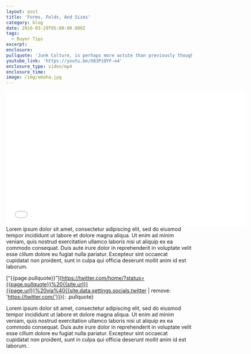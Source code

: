 ```yaml
---
layout: post
title: 'Forms, Folds, And Sizes'
category: blog
date: 2016-03-29T05:00:00.000Z
tags:
  - Buyer Tips
excerpt:
enclosure:
pullquote: 'Junk Culture, is perhaps more astute than previously thought.'
youtube_link: 'https://youtu.be/O83PiOYF-e4'
enclosure_type: video/mp4
enclosure_time:
image: /img/omaha.jpg
---
```



<iframe id="video" width="652" height="367" src="{{page.youtube}}" frameborder="0" allowfullscreen=""></iframe>Lorem ipsum dolor sit amet, consectetur adipiscing elit, sed do eiusmod tempor incididunt ut labore et dolore magna aliqua. Ut enim ad minim veniam, quis nostrud exercitation ullamco laboris nisi ut aliquip ex ea commodo consequat. Duis aute irure dolor in reprehenderit in voluptate velit esse cillum dolore eu fugiat nulla pariatur. Excepteur sint occaecat cupidatat non proident, sunt in culpa qui officia deserunt mollit anim id est laborum.

[“{{page.pullquote}}”](https://twitter.com/home/?status={{page.pullquote}}%20{{site.url}}{{page.url}}%20via%40{{site.data.settings.socials.twitter | remove: 'https://twitter.com/'}}){: .pullquote}

Lorem ipsum dolor sit amet, consectetur adipiscing elit, sed do eiusmod tempor incididunt ut labore et dolore magna aliqua. Ut enim ad minim veniam, quis nostrud exercitation ullamco laboris nisi ut aliquip ex ea commodo consequat. Duis aute irure dolor in reprehenderit in voluptate velit esse cillum dolore eu fugiat nulla pariatur. Excepteur sint occaecat cupidatat non proident, sunt in culpa qui officia deserunt mollit anim id est laborum.